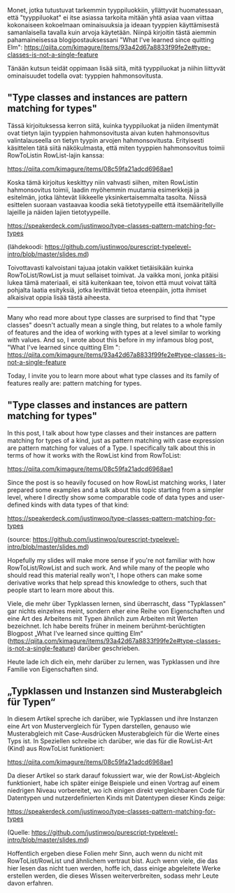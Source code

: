 Monet, jotka tutustuvat tarkemmin tyyppiluokkiin, yllättyvät huomatessaan, että "tyyppiluokat" ei itse asiassa tarkoita mitään yhtä asiaa vaan viittaa kokonaiseen kokoelmaan ominaisuuksia ja ideaan tyyppien käyttämisestä samanlaisella tavalla kuin arvoja käytetään. Niinpä kirjoitin tästä aiemmin pahamaineisessa blogipostauksessani "What I've learned since quitting Elm": <https://qiita.com/kimagure/items/93a42d67a8833f99fe2e#type-classes-is-not-a-single-feature>

Tänään kutsun teidät oppimaan lisää siitä, mitä tyyppiluokat ja niihin liittyvät ominaisuudet todella ovat: tyyppien hahmonsovitusta.

## "Type classes and instances are pattern matching for types"

Tässä kirjoituksessa kerron siitä, kuinka tyyppiluokat ja niiden ilmentymät ovat tietyn lajin tyyppien hahmonsovitusta aivan kuten hahmonsovitus valintalauseella on tietyn tyypin arvojen hahmonsovitusta. Erityisesti käsittelen tätä siitä näkökulmasta, että miten tyyppien hahmonsovitus toimii RowToListin RowList-lajin kanssa:

<https://qiita.com/kimagure/items/08c59fa21adcd6968ae1>

Koska tämä kirjoitus keskittyy niin vahvasti siihen, miten RowListin hahmonsovitus toimii, laadin myöhemmin muutamia esimerkkejä ja esitelmän, jotka lähtevät liikkeelle yksinkertaisemmalta tasolta. Niissä esittelen suoraan vastaavaa koodia sekä tietotyypeille että itsemääritellyille lajeille ja näiden lajien tietotyypeille.

<https://speakerdeck.com/justinwoo/type-classes-pattern-matching-for-types>

(lähdekoodi: <https://github.com/justinwoo/purescript-typelevel-intro/blob/master/slides.md>)

Toivottavasti kalvoistani tajuaa jotakin vaikket tietäisikään kuinka RowToList/RowList ja muut sellaiset toimivat. Ja vaikka moni, jonka pitäisi lukea tämä materiaali, ei sitä kuitenkaan tee, toivon että muut voivat tältä pohjalta laatia esityksiä, jotka levittävät tietoa eteenpäin, jotta ihmiset alkaisivat oppia lisää tästä aiheesta.

---

Many who read more about type classes are surprised to find that "type classes" doesn't actually mean a single thing, but relates to a whole family of features and the idea of working with types at a level similar to working with values. And so, I wrote about this before in my infamous blog post, "What I've learned since quitting Elm
": <https://qiita.com/kimagure/items/93a42d67a8833f99fe2e#type-classes-is-not-a-single-feature>

Today, I invite you to learn more about what type classes and its family of features really are: pattern matching for types.

## "Type classes and instances are pattern matching for types"

In this post, I talk about how type classes and their instances are pattern matching for types of a kind, just as pattern matching with case expression are pattern matching for values of a Type. I specifically talk about this in terms of how it works with the RowList kind from RowToList:

<https://qiita.com/kimagure/items/08c59fa21adcd6968ae1>

Since the post is so heavily focused on how RowList matching works, I later prepared some examples and a talk about this topic starting from a simpler level, where I directly show some comparable code of data types and user-defined kinds with data types of that kind:

<https://speakerdeck.com/justinwoo/type-classes-pattern-matching-for-types>

(source: <https://github.com/justinwoo/purescript-typelevel-intro/blob/master/slides.md>)

Hopefully my slides will make more sense if you're not familiar with how RowToList/RowList and such work. And while many of the people who should read this material really won't, I hope others can make some derivative works that help spread this knowledge to others, such that people start to learn more about this.


Viele, die mehr über Typklassen lernen, sind überrascht, dass "Typklassen" gar nichts einzelnes meint, sondern eher eine Reihe von Eigenschaften und eine Art des Arbeitens mit Typen ähnlich zum Arbeiten mit Werten bezeichnet. Ich habe bereits früher in meinem berühmt-berüchtigten Blogpost „What I've learned since quitting Elm“ (https://qiita.com/kimagure/items/93a42d67a8833f99fe2e#type-classes-is-not-a-single-feature) darüber geschrieben.

Heute lade ich dich ein, mehr darüber zu lernen, was Typklassen und ihre Familie von Eigenschaften sind.

## „Typklassen und Instanzen sind Musterabgleich für Typen“

In diesem Artikel spreche ich darüber, wie Typklassen und ihre Instanzen eine Art von Mustervergleich für Typen darstellen, genauso wie Musterabgleich mit Case-Ausdrücken Musterabgleich für die Werte eines Typs ist. In Speziellen schreibe ich darüber, wie das für die RowList-Art (Kind) aus RowToList funktioniert:

https://qiita.com/kimagure/items/08c59fa21adcd6968ae1

Da dieser Artikel so stark darauf fokussiert war, wie der RowList-Abgleich funktioniert, habe ich später einige Beispiele und einen Vortrag auf einem niedrigen Niveau vorbereitet, wo ich einigen direkt vergleichbaren Code für Datentypen und nutzerdefinierten Kinds mit Datentypen dieser Kinds zeige:

https://speakerdeck.com/justinwoo/type-classes-pattern-matching-for-types

(Quelle: https://github.com/justinwoo/purescript-typelevel-intro/blob/master/slides.md)

Hoffentlich ergeben diese Folien mehr Sinn, auch wenn du nicht mit RowToList/RowList und ähnlichem vertraut bist. Auch wenn viele, die das hier lesen das nicht tuen werden, hoffe ich, dass einige abgeleitete Werke erstellen werden, die dieses Wissen weiterverbreiten, sodass mehr Leute davon erfahren.
